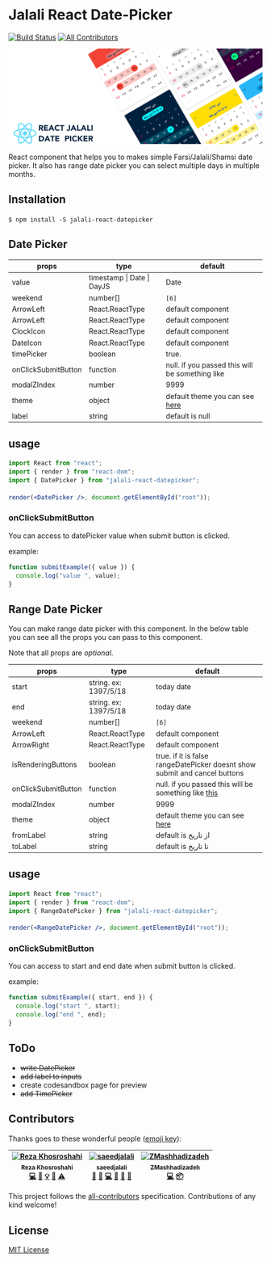 # Jalali React Date-Picker

[![Build Status](https://travis-ci.org/rzkhosroshahi/react-jalali-datepicker.svg?branch=master)](https://travis-ci.org/rzkhosroshahi/react-jalali-datepicker)
[![All Contributors](https://img.shields.io/badge/all_contributors-3-orange.svg?style=flat-square)](#contributors)

![alt-text](./help/banner.png)

React component that helps you to makes simple Farsi/Jalali/Shamsi date picker. It also has range date picker you can select multiple days in multiple months.

## Installation

`$ npm install -S jalali-react-datepicker`

## Date Picker

| props               | type                               | default                                                                                                             |
| ------------------- | ---------------------------------- | ------------------------------------------------------------------------------------------------------------------- |
| value               | timestamp &#124; Date &#124; DayJS | Date                                                                                                                | DayJS | today date |
| weekend             | number[]                           | `[6]`                                                                                                               |
| ArrowLeft           | React.ReactType                    | default component                                                                                                   |
| ArrowLeft           | React.ReactType                    | default component                                                                                                   |
| ClockIcon           | React.ReactType                    | default component                                                                                                   |
| DateIcon            | React.ReactType                    | default component                                                                                                   |
| timePicker          | boolean                            | true.                                                                                                               |
| onClickSubmitButton | function                           | null. if you passed this will be something like                                                                     |
| modalZIndex         | number                             | 9999                                                                                                                |
| theme               | object                             | default theme you can see [here](https://github.com/rzkhosroshahi/react-jalali-datepicker/blob/master/src/theme.ts) |
| label               | string                             | default is null                                                                                                     |

## usage

```jsx
import React from "react";
import { render } from "react-dom";
import { DatePicker } from "jalali-react-datepicker";

render(<DatePicker />, document.getElementById("root"));
```

### onClickSubmitButton

You can access to datePicker value when submit button is clicked.

example:

```javascript
function submitExample({ value }) {
  console.log("value ", value);
}
```

## Range Date Picker

You can make range date picker with this component. In the below table you can see all the props you can pass to this component.

Note that all props are _optional_.

| props               | type                  | default                                                                                                                                                 |
| ------------------- | --------------------- | ------------------------------------------------------------------------------------------------------------------------------------------------------- |
| start               | string. ex: 1397/5/18 | today date                                                                                                                                              |
| end                 | string. ex: 1397/5/18 | today date                                                                                                                                              |
| weekend             | number[]              | `[6]`                                                                                                                                                   |
| ArrowLeft           | React.ReactType       | default component                                                                                                                                       |
| ArrowRight          | React.ReactType       | default component                                                                                                                                       |
| isRenderingButtons  | boolean               | true. if it is false rangeDatePicker doesnt show submit and cancel buttons                                                                              |
| onClickSubmitButton | function              | null. if you passed this will be something like [this](https://github.com/rzkhosroshahi/react-jalali-datepicker/tree/submit-button#onClickSubmitButton) |
| modalZIndex         | number                | 9999                                                                                                                                                    |
| theme               | object                | default theme you can see [here](https://github.com/rzkhosroshahi/react-jalali-datepicker/blob/master/src/theme.ts)                                     |
| fromLabel           | string                | default is از تاریخ                                                                                                                                     |
| toLabel             | string                | default is تا تاریخ                                                                                                                                     |

## usage

```jsx
import React from "react";
import { render } from "react-dom";
import { RangeDatePicker } from "jalali-react-datepicker";

render(<RangeDatePicker />, document.getElementById("root"));
```

### onClickSubmitButton

You can access to start and end date when submit button is clicked.

example:

```javascript
function submitExample({ start, end }) {
  console.log("start ", start);
  console.log("end ", end);
}
```

## ToDo

- ~~write DatePicker~~
- ~~add label to inputs~~
- create codesandbox page for preview
- ~~add TimePicker~~

## Contributors

Thanks goes to these wonderful people ([emoji key](https://github.com/kentcdodds/all-contributors#emoji-key)):

<!-- ALL-CONTRIBUTORS-LIST:START - Do not remove or modify this section -->
<!-- prettier-ignore -->
| [<img src="https://avatars1.githubusercontent.com/u/11410506?v=4" width="100px;" alt="Reza Khosroshahi"/><br /><sub><b>Reza Khosroshahi</b></sub>](https://reza.blue)<br />[💻](https://github.com/rzkhosroshahi/react-jalali-datepicker/commits?author=rzkhosroshahi "Code") [📖](https://github.com/rzkhosroshahi/react-jalali-datepicker/commits?author=rzkhosroshahi "Documentation") [💡](#example-rzkhosroshahi "Examples") [🤔](#ideas-rzkhosroshahi "Ideas, Planning, & Feedback") [⚠️](https://github.com/rzkhosroshahi/react-jalali-datepicker/commits?author=rzkhosroshahi "Tests") | [<img src="https://avatars2.githubusercontent.com/u/15178117?v=4" width="100px;" alt="saeedjalali"/><br /><sub><b>saeedjalali</b></sub>](http://saeedjalali.ir)<br />[💬](#question-saeedjalali1 "Answering Questions") [🐛](https://github.com/rzkhosroshahi/react-jalali-datepicker/issues?q=author%3Asaeedjalali1 "Bug reports") [💻](https://github.com/rzkhosroshahi/react-jalali-datepicker/commits?author=saeedjalali1 "Code") [🤔](#ideas-saeedjalali1 "Ideas, Planning, & Feedback") [👀](#review-saeedjalali1 "Reviewed Pull Requests") [📢](#talk-saeedjalali1 "Talks") | [<img src="https://avatars1.githubusercontent.com/u/13132435?v=4" width="100px;" alt="ZMashhadizadeh"/><br /><sub><b>ZMashhadizadeh</b></sub>](https://github.com/ZMashhadizadeh)<br />[💻](https://github.com/rzkhosroshahi/react-jalali-datepicker/commits?author=ZMashhadizadeh "Code") [📦](#platform-ZMashhadizadeh "Packaging/porting to new platform") |
| :---: | :---: | :---: |

<!-- ALL-CONTRIBUTORS-LIST:END -->

This project follows the [all-contributors](https://github.com/kentcdodds/all-contributors) specification. Contributions of any kind welcome!

## License

[MIT License](https://github.com/rzkhosroshahi/react-jalali-datepicker/blob/datePicker/LICENSE)
